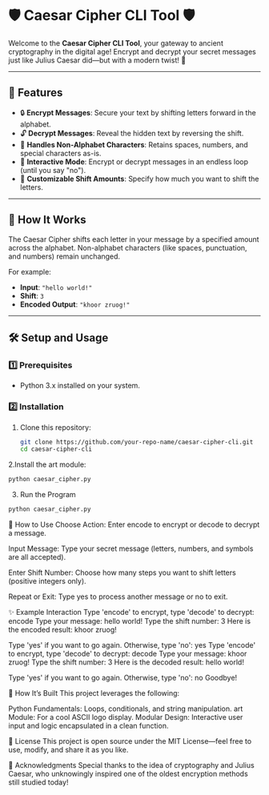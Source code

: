 # 🛡️ Caesar Cipher CLI Tool 🛡️

Welcome to the **Caesar Cipher CLI Tool**, your gateway to ancient cryptography in the digital age! Encrypt and decrypt your secret messages just like Julius Caesar did—but with a modern twist! 🚀

---

## 🎯 Features
- 🔒 **Encrypt Messages**: Secure your text by shifting letters forward in the alphabet.  
- 🔓 **Decrypt Messages**: Reveal the hidden text by reversing the shift.  
- 🧩 **Handles Non-Alphabet Characters**: Retains spaces, numbers, and special characters as-is.  
- 🔄 **Interactive Mode**: Encrypt or decrypt messages in an endless loop (until you say "no").  
- 🌟 **Customizable Shift Amounts**: Specify how much you want to shift the letters.  

---

## 🚀 How It Works
The Caesar Cipher shifts each letter in your message by a specified amount across the alphabet. Non-alphabet characters (like spaces, punctuation, and numbers) remain unchanged.

For example:
- **Input**: `"hello world!"`  
- **Shift**: `3`  
- **Encoded Output**: `"khoor zruog!"`  

---

## 🛠️ Setup and Usage

### 1️⃣ Prerequisites
- Python 3.x installed on your system.

### 2️⃣ Installation
1. Clone this repository:  
   ```bash
   git clone https://github.com/your-repo-name/caesar-cipher-cli.git
   cd caesar-cipher-cli
2.Install the art module:
  ```bash
  python caesar_cipher.py
```
3. Run the Program
  ```bash
  python caesar_cipher.py
```


📖 How to Use
Choose Action:
Enter encode to encrypt or decode to decrypt a message.

Input Message:
Type your secret message (letters, numbers, and symbols are all accepted).

Enter Shift Number:
Choose how many steps you want to shift letters (positive integers only).

Repeat or Exit:
Type yes to process another message or no to exit.


✨ Example Interaction
Type 'encode' to encrypt, type 'decode' to decrypt:
encode
Type your message:
hello world!
Type the shift number:
3
Here is the encoded result: khoor zruog!

Type 'yes' if you want to go again. Otherwise, type 'no':
yes
Type 'encode' to encrypt, type 'decode' to decrypt:
decode
Type your message:
khoor zruog!
Type the shift number:
3
Here is the decoded result: hello world!

Type 'yes' if you want to go again. Otherwise, type 'no':
no
Goodbye!

🧠 How It’s Built
This project leverages the following:

Python Fundamentals: Loops, conditionals, and string manipulation.
art Module: For a cool ASCII logo display.
Modular Design: Interactive user input and logic encapsulated in a clean function.

📜 License
This project is open source under the MIT License—feel free to use, modify, and share it as you like.

🙌 Acknowledgments
Special thanks to the idea of cryptography and Julius Caesar, who unknowingly inspired one of the oldest encryption methods still studied today!


